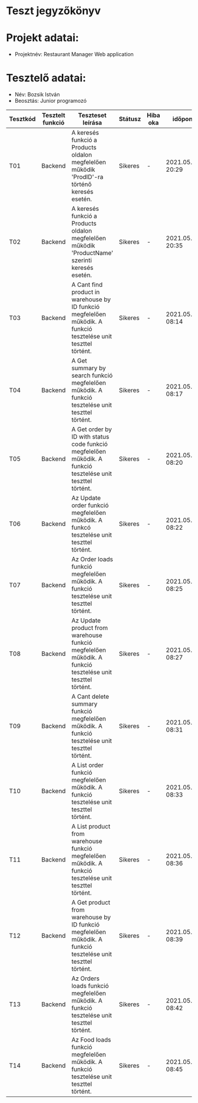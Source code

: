 # Teszt jegyzőkönyv

# Projekt adatai:
- Projektnév: Restaurant Manager Web application

# Tesztelő adatai:
- Név: Bozsik István
- Beosztás: Junior programozó

| Tesztkód | Tesztelt funkció 	     | Teszteset leírása                                                                                                                                                              | Státusz     | Hiba oka                    		| időpont           |
|----------|-------------------------|--------------------------------------------------------------------------------------------------------------------------------------------------------------------------------|-------------|---------------------------------|-------------------|
| T01      | Backend          	     | A keresés funkció a Products oldalon megfelelően működik 'ProdID'-ra történő keresés esetén.                                                                                   | Sikeres     | -                           		| 2021.05.17. 20:29 |
| T02      | Backend          	     | A keresés funkció a Products oldalon megfelelően működik 'ProductName' szerinti keresés esetén. 															                                                  | Sikeres     | - 					      		          | 2021.05.17. 20:35 |
| T03      | Backend          	     | A Cant find product in warehouse by ID funkció megfelelően működik. A funkció tesztelése unit teszttel történt. 															                                                  | Sikeres     | - 					      		          | 2021.05.18. 08:14 |
| T04      | Backend          	     | A Get summary by search funkció megfelelően működik. A funkció tesztelése unit teszttel történt. 															                                                  | Sikeres     | - 					      		          | 2021.05.18. 08:17 |
| T05      | Backend          	     | A Get order by ID with status code funkció megfelelően működik. A funkció tesztelése unit teszttel történt. 															                                                  | Sikeres     | - 					      		          | 2021.05.18. 08:20 |
| T06      | Backend          	     | Az Update order funkció megfelelően működik. A funkcó tesztelése unit teszttel történt. 															                                                  | Sikeres     | - 					      		          | 2021.05.18. 08:22 |
| T07      | Backend          	     | Az Order loads funkció megfelelően működik. A funkció tesztelése unit teszttel történt. 															                                                  | Sikeres     | - 					      		          | 2021.05.18. 08:25 |
| T08      | Backend          	     | Az Update product from warehouse funkció megfelelően működik. A funkció tesztelése unit teszttel történt. 															                                                  | Sikeres     | - 					      		          | 2021.05.18. 08:27 |
| T09      | Backend          	     | A Cant delete summary funkció megfelelően működik. A funkció tesztelése unit teszttel történt. 															                                                  | Sikeres     | - 					      		          | 2021.05.18. 08:31 |
| T10      | Backend          	     | A List order funkció megfelelően működik. A funkció tesztelése unit teszttel történt. 															                                                  | Sikeres     | - 					      		          | 2021.05.18. 08:33 |
| T11      | Backend          	     | A List product from warehouse funkció megfelelően működik. A funkció tesztelése unit teszttel történt. 															                                                  | Sikeres     | - 					      		          | 2021.05.18. 08:36 |
| T12      | Backend          	     | A Get product from warehouse by ID funkció megfelelően működik. A funkció tesztelése unit teszttel történt. 															                                                  | Sikeres     | - 					      		          | 2021.05.18. 08:39 |
| T13      | Backend          	     | Az Orders loads funkció megfelelően működik. A funkció tesztelése unit teszttel történt. 															                                                  | Sikeres     | - 					      		          | 2021.05.18. 08:42 |
| T14      | Backend          	     | Az Food loads funkció megfelelően működik. A funkció tesztelése unit teszttel történt. 															                                                  | Sikeres     | - 					      		          | 2021.05.18. 08:45 |
